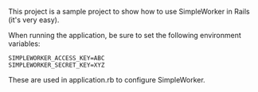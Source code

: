 This project is a sample project to show how to use SimpleWorker in Rails (it's very easy).

When running the application, be sure to set the following environment variables:

```
SIMPLEWORKER_ACCESS_KEY=ABC
SIMPLEWORKER_SECRET_KEY=XYZ
```

These are used in application.rb to configure SimpleWorker.


